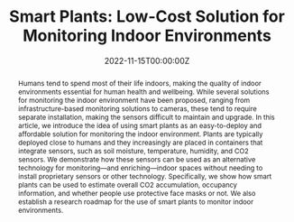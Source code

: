 ---
title: "Smart Plants: Low-Cost Solution for Monitoring Indoor Environments"
authors:
- admin
- Naser Hossein Motlagh
- Huber Flores
- Petteri Nurmi
#author_notes:
#- "Equal contribution"
#- "Equal contribution"
date: "2022-11-15T00:00:00Z"
doi: "https://doi.org/10.1109/JIOT.2022.3188475"

# Schedule page publish date (NOT publication's date).
publishDate: "2022-11-15T00:00:00Z"

# Publication type.
# Accepts a single type but formatted as a YAML list (for Hugo requirements).
# Enter a publication type from the CSL standard.
publication_types: ["article-journal"] 
#publication_types: ["article"]

# Publication name and optional abbreviated publication name.
publication: In *IEEE Internet of Things Journal*  Volume 9, Issue 22, 23252 - 23259
publication_short: In *IEEE Internet of Things Journal* 9(22), 23252 - 23259

abstract: "Humans tend to spend most of their life indoors, making the quality of indoor environments essential for human health and wellbeing. While several solutions for monitoring the indoor environment have been proposed, ranging from infrastructure-based monitoring solutions to cameras, these tend to require separate installation, making the sensors difficult to maintain and upgrade. In this article, we introduce the idea of using smart plants as an easy-to-deploy and affordable solution for monitoring the indoor environment. Plants are typically deployed close to humans and they increasingly are placed in containers that integrate sensors, such as soil moisture, temperature, humidity, and CO2 sensors. We demonstrate how these sensors can be used as an alternative technology for monitoring—and enriching—indoor spaces without needing to install proprietary sensors or other technology. Specifically, we show how smart plants can be used to estimate overall CO2 accumulation, occupancy information, and whether people use protective face masks or not. We also establish a research roadmap for the use of smart plants to monitor indoor environments."

# Summary. An optional shortened abstract.
#summary: "..."

#tags:
#- Source Themes

# Display this page in the Featured widget?
featured: false

# links:
# - name: ""
#   url: ""
url_pdf: "https://researchportal.helsinki.fi/files/235481647/Smart_Plants_Low_Cost_Solution_for_Monitoring_Indoor_Environments.pdf"
#url_code: ''
#url_dataset: ''
#url_poster: ''
#url_project: ''
#url_slides: ''
#url_source: ''
#url_video: ''

# Featured image
# To use, add an image named `featured.jpg/png` to your page's folder. 
#image:
#  caption: 'Image credit: [**Unsplash**](https://unsplash.com/photos/jdD8gXaTZsc)'
#  focal_point: ""
#  preview_only: false

# Associated Projects (optional).
#   Associate this publication with one or more of your projects.
#   Simply enter your project's folder or file name without extension.
#   E.g. `internal-project` references `content/project/internal-project/index.md`.
#   Otherwise, set `projects: []`.
#projects: []

# Slides (optional).
#   Associate this publication with Markdown slides.
#   Simply enter your slide deck's filename without extension.
#   E.g. `slides: "example"` references `content/slides/example/index.md`.
#   Otherwise, set `slides: ""`.
# slides: example
# ---

# {{% callout note %}}
# Click the *Cite* button above to demo the feature to enable visitors to import publication metadata into their reference management software.
# {{% /callout %}}

# {{% callout note %}}
# Create your slides in Markdown - click the *Slides* button to check out the example.
# {{% /callout %}}

# Add the publication's **full text** or **supplementary notes** here. You can use rich formatting such as including [code, math, and images](https://wowchemy.com/docs/content/writing-markdown-latex/).
---